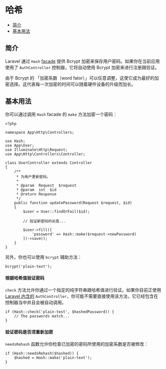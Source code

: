# 哈希

- [简介](#introduction)
- [基本用法](#basic-usage)

<a name="introduction"></a>
## 简介

Laravel 通过 `Hash` [facade](/docs/{{version}}/facades) 提供 Bcrypt 加密来保存用户密码。如果你在当前应用使用了 `AuthController` 控制器，它将自动使用 Bcrypt 加密来进行注册跟验证。

由于 Bcrypt 的 「加密系数（word fator）」可以任意调整，这使它成为最好的加密选择。这代表每一次加密的时间可以随着硬件设备的升级而加长。

<a name="basic-usage"></a>
## 基本用法

你可以通过调用 `Hash` facade 的 `make` 方法加密一个密码：

    <?php

    namespace App\Http\Controllers;

    use Hash;
    use App\User;
    use Illuminate\Http\Request;
    use App\Http\Controllers\Controller;

    class UserController extends Controller
    {
        /**
         * 为用户更新密码。
         *
         * @param  Request  $request
         * @param  int  $id
         * @return Response
         */
        public function updatePassword(Request $request, $id)
        {
            $user = User::findOrFail($id);

            // 验证新密码的长度...

            $user->fill([
                'password' => Hash::make($request->newPassword)
            ])->save();
        }
    }

另外，你也可以使用 `bcrypt` 辅助方法：

    bcrypt('plain-text');

#### 根据哈希值验证密码

`check` 方法允许你通过一个指定的纯字符串跟哈希值进行验证。如果你目前正使用 [Laravel 内含的](/docs/{{version}}/authentication) `AuthController`，你可能不需要直接使用该方法，它已经包含在控制器当中并且会被自动调用。

    if (Hash::check('plain-text', $hashedPassword)) {
        // The passwords match...
    }

#### 验证密码是否须重新加密

`needsRehash` 函数允许你检查已加密的密码所使用的加密系数是否被修改：

    if (Hash::needsRehash($hashed)) {
        $hashed = Hash::make('plain-text');
    }
